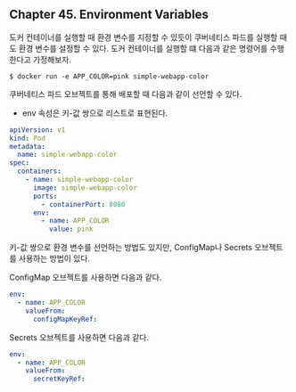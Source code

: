 
## Chapter 45. Environment Variables

도커 컨테이너를 실행할 때 환경 변수를 지정할 수 있듯이 쿠버네티스 파드를 실행할 때도 환경 변수를 설정할 수 있다. 도커 컨테이너를 실행할 떄 다음과 같은 명령어를 수행한다고 가정해보자.

```
$ docker run -e APP_COLOR=pink simple-webapp-color
```

쿠버네티스 파드 오브젝트를 통해 배포할 때 다음과 같이 선언할 수 있다.

- env 속성은 키-값 쌍으로 리스트로 표현된다.

```yml
apiVersion: v1
kind: Pod
metadata:
  name: simple-webapp-color
spec:
  containers:
    - name: simple-webapp-color
      image: simple-webapp-color
      ports:
        - containerPort: 8080
      env:
        - name: APP_COLOR
          value: pink
```

키-값 쌍으로 환경 변수를 선언하는 방법도 있지만, ConfigMap나 Secrets 오브젝트를 사용하는 방법이 있다. 

ConfigMap 오브젝트를 사용하면 다음과 같다.

```yml
env:
  - name: APP_COLOR
    valueFrom:
      configMapKeyRef: 
```

Secrets 오브젝트를 사용하면 다음과 같다.

```yml
env:
  - name: APP_COLOR
    valueFrom:
      secretKeyRef: 
```
